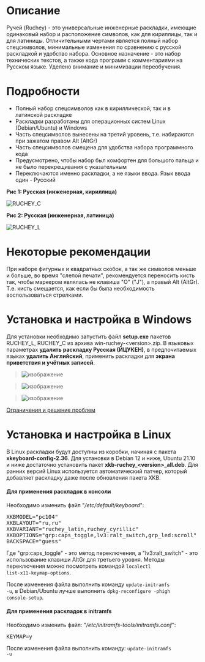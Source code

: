 # Описание
Ручей (Ruchey) - это универсальные инженерные раскладки, имеющие одинаковый набор и расположение символов, как для кириллицы, так и для латиницы. Отличительными чертами является полный набор спецсимволов, минимальные изменения по сравнению с русской раскладкой и удобство набора. Основное назначение - это набор технических текстов, а также кода программ с комментариями на Русском языке. Уделено внимание и минимизации переобучения. 

# Подробности
* Полный набор спецсимволов как в кириллической, так и в латинской раскладке
* Раскладки разработаны для операционных систем Linux (Debian/Ubuntu) и Windows
* Часть спецсимволов вынесены на третий уровень, т.е. набираются при зажатом правом Alt (AltGr)
* Часть спецсимволов смещена для удобства набора программного кода
* Предусмотрено, чтобы набор был комфортен для большого пальца и не было перекрещивания с указательным
* Переключаются именно раскладки, а не языки ввода. Язык ввода один - Русский

**Рис 1: Русская (инженерная, кириллица)**

![RUCHEY_C](https://user-images.githubusercontent.com/38563625/154332862-81e848c9-3eae-4a47-b5b1-bb62b1c27d15.png)

**Рис 2: Русская (инженерная, латиница)**

![RUCHEY_L](https://user-images.githubusercontent.com/38563625/154332902-a3118325-877f-464b-b8c1-4492f407ad7b.png)

# Некоторые рекомендации
При наборе фигурных и квадратных скобок, а так же символов меньше и больше, во время "слепой печати", рекомендуется переносить кисть так, чтобы маркером являлась не клавиша "О" ("J"), а правый Alt (AltGr). Т.е. кисть смещается, как если бы была необходимость воспользоваться стрелками.

# Установка и настройка в Windows
Для установки необходимо запустить файл **setup.exe** пакетов RUCHEY_L, RUCHEY_С из архива win-ruchey-\<version\>.zip.
В языковых параметрах **удалить раскладку Русская (ЙЦУКЕН)**, в предпочитаемых языках **удалить Английский**, применить раскладки для **экрана приветствия и учётных записей**.

> ![изображение](https://user-images.githubusercontent.com/38563625/154340117-ff1e9ce8-c613-4ee0-a31e-29406341a1f6.png)
  
> ![изображение](https://user-images.githubusercontent.com/38563625/154340195-95136751-4ba7-48e3-b0a0-98e6e6b27bdc.png)
  
> ![изображение](https://user-images.githubusercontent.com/38563625/154341690-fc78ea91-1e37-43b0-b6e4-48cb53f275ab.png)

[Ограничения и решение проблем](https://github.com/A-Projects/Ruchey/wiki/%D0%9E%D0%B3%D1%80%D0%B0%D0%BD%D0%B8%D1%87%D0%B5%D0%BD%D0%B8%D1%8F-%D0%B8-%D1%80%D0%B5%D1%88%D0%B5%D0%BD%D0%B8%D0%B5-%D0%BF%D1%80%D0%BE%D0%B1%D0%BB%D0%B5%D0%BC)

# Установка и настройка в Linux
В Linux раскладки будут доступны из коробки, начиная с пакета **xkeyboard-config-2.36**. Для установки в Debian 12 и ниже, Ubuntu 21.10 и ниже  достаточно установить пакет **xkb-ruchey_\<version\>_all.deb**. Для ранних версий Linux используется автоматический патчер, который добавляет раскладку даже после обновления пакета XKB.

#### Для применения раскладок в консоли 
Необходимо изменить файл "_/etc/default/keyboard_":
<pre>
XKBMODEL="pc104"
XKBLAYOUT="ru,ru"
XKBVARIANT="ruchey_latin,ruchey_cyrillic"
XKBOPTIONS="grp:caps_toggle,lv3:ralt_switch,grp_led:scroll"
BACKSPACE="guess"
</pre>

Где "grp:caps_toggle" - это метод переключения, а "lv3:ralt_switch" - это использование клавиши AltGr для третьего уровня.
Методы переключения можно посмотреть командой <code>localectl list-x11-keymap-options</code>.

После изменения файла выполнить команду <code>update-initramfs -u</code>, в Debian/Ubuntu лучше выполнить <code>dpkg-reconfigure -phigh console-setup</code>.

#### Для применения раскладок в initramfs
Необходимо изменить файл: "_/etc/initramfs-tools/initramfs.conf_":
<pre>
KEYMAP=y
</pre>

После изменения файла выполнить команду: <code>update-initramfs -u</code>
